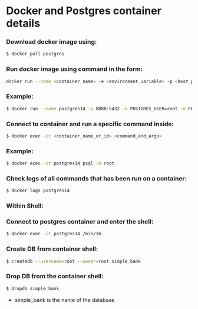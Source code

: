 # Docker and Postgres container details

<h3>Download docker image using:</h3>

```bash
$ docker pull postgres
```
<h3>Run docker image using command in the form:</h3>

```bash
docker run --name <container_name> -e <environment_variable> -p <host_ports:container_ports> -d <image>:<tag> <br>
```

### Example:
```bash
$ docker run --name postgres14 -p 8080:5432 -e POSTGRES_USER=root -e POSTGRES_PASSWORD=password -d postgres
```

<h3>Connect to container and run a specific command inside:</h3>

```bash
$ docker exec -it <container_name_or_id> <command_and_args>
```

### Example:
```bash
$ docker exec -it postgres14 psql -U root 
```

<h3>Check logs of all commands that has been run on a container:</h3>

```bash
$ docker logs postgres14
```

### Within Shell:
<h3>Connect to postgres container and enter the shell:</h3>

```bash
$ docker exec -it postgres14 /bin/sh
```

<h3>Create DB from container shell:</h3>

```bash
$ createdb --username=root --owner=root simple_bank
```

<h3>Drop DB from the container shell:</h3>

```bash
$ dropdb simple_bank
```
<ul>
<li> simple_bank is the name of the database
</ul>